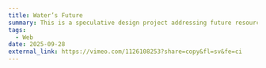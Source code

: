 ```yaml
---
title: Water’s Future
summary: This is a speculative design project addressing future resource scarcity. Responding to global land degradation data, it proposes innovative “atmospheric resource utilization”. The fictional “Nephele Station” research facility and its two products - “Nephele Drop” drinking water and “Nephele Mist” hydration system - visualize the potential of aerial resources. Combining data research with future narratives, the work challenges conventional resource paradigms.
tags:
  - Web
date: 2025-09-28
external_link: https://vimeo.com/1126108253?share=copy&fl=sv&fe=ci
---
```

